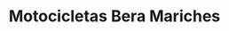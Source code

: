 ---
title: "Motocicletas Bera Mariches"
url: /caracas/motocicletas-bera-mariches/
shop: motocicleta
---